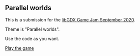 ## Parallel worlds

This is a submission for the [libGDX Game Jam September 2020](https://itch.io/jam/libgdx-jam-september-2020).

Theme is "Parallel worlds".

Use the code as you want.

[Play the game](https://mrstahlfelge.itch.io/parallel-worlds)